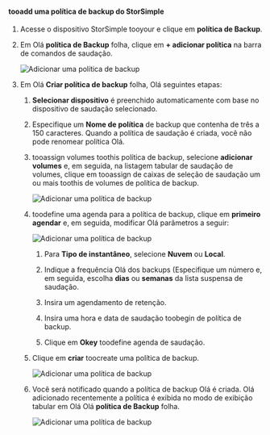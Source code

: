 <!--author=alkohli last changed: 02/10/17-->

#### <a name="tooadd-a-storsimple-backup-policy"></a>tooadd uma política de backup do StorSimple

1. Acesse o dispositivo StorSimple tooyour e clique em **política de Backup**.

2. Em Olá **política de Backup** folha, clique em **+ adicionar política** na barra de comandos de saudação.
   
    ![Adicionar uma política de backup](./media/storsimple-8000-add-backup-policy-u2/addbupol1.png)

3. Em Olá **Criar política de backup** folha, Olá seguintes etapas:
   
   1. **Selecionar dispositivo** é preenchido automaticamente com base no dispositivo de saudação selecionado.
   
   2. Especifique um **Nome de política** de backup que contenha de três a 150 caracteres. Quando a política de saudação é criada, você não pode renomear política Olá.
       
   3. tooassign volumes toothis política de backup, selecione **adicionar volumes** e, em seguida, na listagem tabular de saudação de volumes, clique em tooassign de caixas de seleção de saudação um ou mais toothis de volumes de política de backup.

       ![Adicionar uma política de backup](./media/storsimple-8000-add-backup-policy-u2/addbupol2.png)

   4. toodefine uma agenda para a política de backup, clique em **primeiro agendar** e, em seguida, modificar Olá parâmetros a seguir:

       ![Adicionar uma política de backup](./media/storsimple-8000-add-backup-policy-u2/addbupol3.png)

       1. Para **Tipo de instantâneo**, selecione **Nuvem** ou **Local**.

       2. Indique a frequência Olá dos backups (Especifique um número e, em seguida, escolha **dias** ou **semanas** da lista suspensa de saudação.

       3. Insira um agendamento de retenção.

       4. Insira uma hora e data de saudação toobegin de política de backup.

       5. Clique em **Okey** toodefine agenda de saudação.

   5. Clique em **criar** toocreate uma política de backup.

       ![Adicionar uma política de backup](./media/storsimple-8000-add-backup-policy-u2/addbupol4.png)
   
   6. Você será notificado quando a política de backup Olá é criada. Olá adicionado recentemente a política é exibida no modo de exibição tabular em Olá Olá **política de Backup** folha.

       ![Adicionar uma política de backup](./media/storsimple-8000-add-backup-policy-u2/addbupol7.png)

